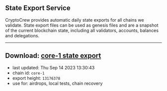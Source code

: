 ## State Export Service
CryptoCrew provides automatic daily state exports for all chains we validate. State export files can be used as genesis files and are a snapshot of the current blockchain state, including all validators, accounts, balances and delegations.

---
**Download: [core-1 state export](https://dl.ccvalidators.com/SERVICE/persistence/core-1_export_13176378.json)**
---

- last updated: Thu Sep 14 2023 13:30:43
- chain id: `core-1`
- export height: `13176378`
- use for: airdrops, local tests, chain recovery
